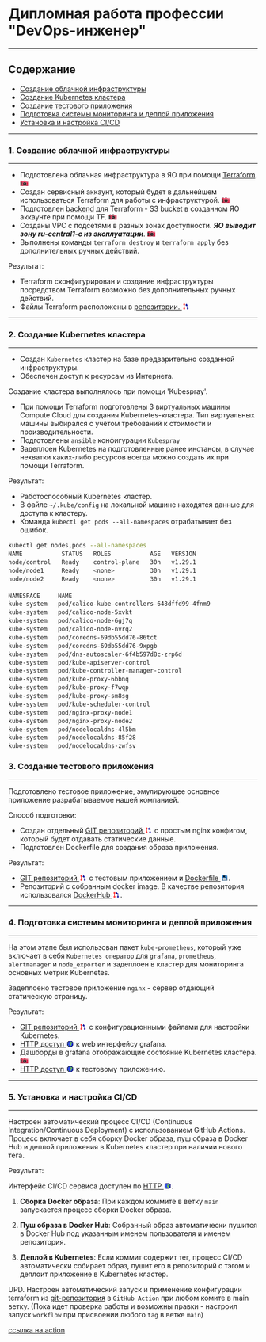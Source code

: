 # Дипломная работа профессии "DevOps-инженер"
___
## Содержание
  * [Создание облачной инфраструктуры](#1-создание-облачной-инфраструктуры)
  * [Создание Kubernetes кластера](#2-создание-kubernetes-кластера)
  * [Создание тестового приложения](#3-создание-тестового-приложения)
  * [Подготовка системы мониторинга и деплой приложения](#4-подготовка-системы-мониторинга-и-деплой-приложения)
  * [Установка и настройка CI/CD](#5-установка-и-настройка-cicd)
___

### 1. Создание облачной инфраструктуры
___
- Подготовлена облачная инфраструктура в ЯО при помощи [Terraform](https://www.terraform.io/).  [![.](img/img_00.png)](img/img_11.jpg)
- Создан сервисный аккаунт, который будет в дальнейшем использоваться Terraform для работы с инфраструктурой. [![.](img/img_00.png)](img/img_12.jpg)
- Подготовлен [backend](https://www.terraform.io/docs/language/settings/backends/index.html) для Terraform - S3 bucket в созданном ЯО аккаунте при помощи TF. [![.](img/img_00.png)](img/img_13.jpg)
- Созданы VPC с подсетями в разных зонах доступности. ___ЯО выводит зону ru-central1-c из эксплуатации___. [![.](img/img_00.png)](img/img_14.jpg) 
- Выполнены команды `terraform destroy` и `terraform apply` без дополнительных ручных действий.

Результат:

- Terraform сконфигурирован и создание инфраструктуры посредством Terraform возможно без дополнительных ручных действий.
- Файлы Terraform расположены в [репозитории. ![.](img/img_03.png)](terraform_files) 
---
### 2. Создание Kubernetes кластера
___
- Создан `Kubernetes` кластер на базе предварительно созданной инфраструктуры.
- Обеспечен доступ к ресурсам из Интернета.

Создание кластера выполнялось при помощи 'Kubespray'.

- При помощи Terraform подготовлены 3 виртуальных машины Compute Cloud для создания Kubernetes-кластера. Тип виртуальных машины выбирался с учётом требований к стоимости и производительности.  
- Подготовлены `ansible` конфигурации `Kubespray`
- Задеплоен Kubernetes на подготовленные ранее инстансы, в случае нехватки каких-либо ресурсов всегда можно создать их при помощи Terraform.
  
Результат:

- Работоспособный Kubernetes кластер.
- В файле `~/.kube/config` на локальной машине находятся данные для доступа к кластеру.
- Команда `kubectl get pods --all-namespaces` отрабатывает без ошибок.
```bash
kubectl get nodes,pods --all-namespaces
NAME           STATUS   ROLES           AGE   VERSION
node/control   Ready    control-plane   30h   v1.29.1
node/node1     Ready    <none>          30h   v1.29.1
node/node2     Ready    <none>          30h   v1.29.1

NAMESPACE     NAME                                                         READY   STATUS    RESTARTS        AGE
kube-system   pod/calico-kube-controllers-648dffd99-4fnm9                  1/1     Running   12 (104m ago)   30h
kube-system   pod/calico-node-5xvkt                                        1/1     Running   3 (105m ago)    30h
kube-system   pod/calico-node-6gj7q                                        1/1     Running   1 (7h12m ago)   30h
kube-system   pod/calico-node-nvrq2                                        1/1     Running   1 (7h10m ago)   30h
kube-system   pod/coredns-69db55dd76-86tct                                 1/1     Running   1 (7h10m ago)   30h
kube-system   pod/coredns-69db55dd76-9xpgb                                 1/1     Running   3 (105m ago)    30h
kube-system   pod/dns-autoscaler-6f4b597d8c-zrp6d                          1/1     Running   3 (105m ago)    30h
kube-system   pod/kube-apiserver-control                                   1/1     Running   4 (105m ago)    30h
kube-system   pod/kube-controller-manager-control                          1/1     Running   7 (105m ago)    30h
kube-system   pod/kube-proxy-6bbnq                                         1/1     Running   1 (7h10m ago)   30h
kube-system   pod/kube-proxy-f7wqp                                         1/1     Running   1 (7h12m ago)   30h
kube-system   pod/kube-proxy-sm8sg                                         1/1     Running   3 (105m ago)    30h
kube-system   pod/kube-scheduler-control                                   1/1     Running   6 (105m ago)    30h
kube-system   pod/nginx-proxy-node1                                        1/1     Running   1 (7h12m ago)   30h
kube-system   pod/nginx-proxy-node2                                        1/1     Running   1 (7h10m ago)   30h
kube-system   pod/nodelocaldns-4l5bm                                       1/1     Running   2 (7h9m ago)    30h
kube-system   pod/nodelocaldns-85f28                                       1/1     Running   2 (7h9m ago)    30h
kube-system   pod/nodelocaldns-zwfsv                                       1/1     Running   6 (103m ago)    30h
```
### 3. Создание тестового приложения
___
Подготовлено тестовое приложение, эмулирующее основное приложение разрабатываемое нашей компанией.

Способ подготовки:
- Создан отдельный [GIT репозиторий ![.](img/img_03.png)](idm-web-app/conf) с простым nginx конфигом, который будет отдавать статические данные.  
- Подготовлен Dockerfile для создания образа приложения.  

Результат:

- [GIT репозиторий ![.](img/img_03.png)](idm-web-app) с тестовым приложением и [Dockerfile ![.](img/img_01.png)](idm-web-app/Dockerfile).
- Репозиторий с собранным docker image. В качестве репозитория использовался [DockerHub ![.](img/img_03.png)](https://hub.docker.com/repository/docker/t585585/idm-web-app/general).
___

### 4. Подготовка системы мониторинга и деплой приложения
___
На этом этапе был использован пакет `kube-prometheus`, который уже включает в себя `Kubernetes оператор` для `grafana`, `prometheus`, `alertmanager` и `node_exporter` и задеплоен в кластер для мониторинга основных метрик Kubernetes.

Задеплоено тестовое приложение `nginx` - сервер отдающий статическую страницу.

Результат:
- [GIT репозиторий ![.](img/img_03.png)](idm-web-app/k8s) с конфигурационными файлами для настройки Kubernetes.
- [HTTP доступ ![.](img/img_02.png)](http://idm.4ivt.ru:30000) к web интерфейсу grafana. 
- Дашборды в grafana отображающие состояние Kubernetes кластера. [![.](img/img_00.png)](img/img_41.jpg)
- [HTTP доступ ![.](img/img_02.png)](http://idm.4ivt.ru:30080) к тестовому приложению. 
___

### 5. Установка и настройка CI/CD
___
Настроен автоматический процесс CI/CD (Continuous Integration/Continuous Deployment) с использованием GitHub Actions. Процесс включает в себя сборку Docker образа, пуш образа в Docker Hub и деплой приложения в Kubernetes кластер при наличии нового тега.

Результат:

Интерфейс CI/CD сервиса доступен по [HTTP ![.](img/img_02.png)](https://github.com/t585585/ci-cd/actions).

1. **Сборка Docker образа**: При каждом коммите в ветку `main` запускается процесс сборки Docker образа.

2. **Пуш образа в Docker Hub**: Собранный образ автоматически пушится в Docker Hub под указанным именем пользователя и именем репозитория.

3. **Деплой в Kubernetes**: Если коммит содержит тег, процесс CI/CD автоматически собирает образ, пушит его в репозиторий с тэгом и деплоит приложение в Kubernetes кластер.


UPD. Настроен автоматический запуск и применение конфигурации terraform из [git-репозитория](https://github.com/t585585/IDM/actions) в `GitHub Action` при любом комите в main ветку. (Пока идет проверка работы и возможны правки - настроил запуск `workflow` при присвоении любого `tag` в ветке `main`)

[ссылка на action](https://github.com/t585585/IDM/actions/runs/7987717283)
